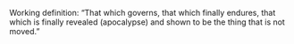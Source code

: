 Working definition: “That which governs, that which finally endures, that which is finally revealed (apocalypse) and shown to be the thing that is not moved.”